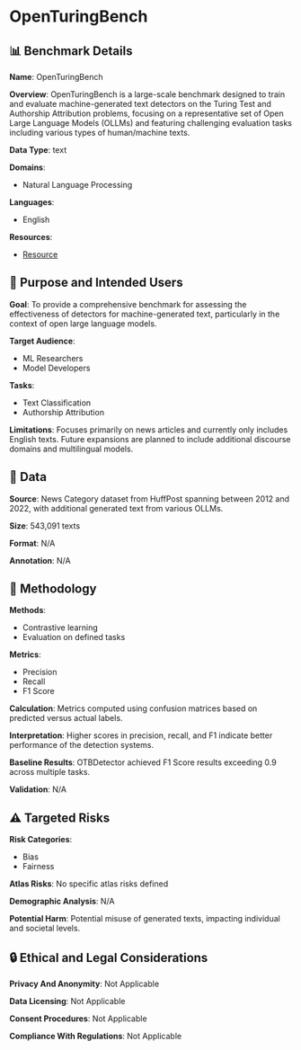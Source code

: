 # OpenTuringBench

## 📊 Benchmark Details

**Name**: OpenTuringBench

**Overview**: OpenTuringBench is a large-scale benchmark designed to train and evaluate machine-generated text detectors on the Turing Test and Authorship Attribution problems, focusing on a representative set of Open Large Language Models (OLLMs) and featuring challenging evaluation tasks including various types of human/machine texts.

**Data Type**: text

**Domains**:
- Natural Language Processing

**Languages**:
- English

**Resources**:
- [Resource](https://huggingface.co/datasets/OpenTuringBench)

## 🎯 Purpose and Intended Users

**Goal**: To provide a comprehensive benchmark for assessing the effectiveness of detectors for machine-generated text, particularly in the context of open large language models.

**Target Audience**:
- ML Researchers
- Model Developers

**Tasks**:
- Text Classification
- Authorship Attribution

**Limitations**: Focuses primarily on news articles and currently only includes English texts. Future expansions are planned to include additional discourse domains and multilingual models.

## 💾 Data

**Source**: News Category dataset from HuffPost spanning between 2012 and 2022, with additional generated text from various OLLMs.

**Size**: 543,091 texts

**Format**: N/A

**Annotation**: N/A

## 🔬 Methodology

**Methods**:
- Contrastive learning
- Evaluation on defined tasks

**Metrics**:
- Precision
- Recall
- F1 Score

**Calculation**: Metrics computed using confusion matrices based on predicted versus actual labels.

**Interpretation**: Higher scores in precision, recall, and F1 indicate better performance of the detection systems.

**Baseline Results**: OTBDetector achieved F1 Score results exceeding 0.9 across multiple tasks.

**Validation**: N/A

## ⚠️ Targeted Risks

**Risk Categories**:
- Bias
- Fairness

**Atlas Risks**:
No specific atlas risks defined

**Demographic Analysis**: N/A

**Potential Harm**: Potential misuse of generated texts, impacting individual and societal levels.

## 🔒 Ethical and Legal Considerations

**Privacy And Anonymity**: Not Applicable

**Data Licensing**: Not Applicable

**Consent Procedures**: Not Applicable

**Compliance With Regulations**: Not Applicable
